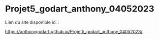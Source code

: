 # Projet5_godart_anthony_04052023

Lien du site disponible ici :

https://anthonygodart.github.io/Projet5_godart_anthony_04052023/


